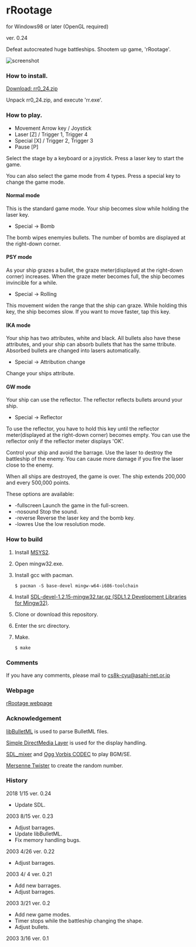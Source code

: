 # rRootage

for Windows98 or later (OpenGL required)

ver. 0.24

Defeat autocreated huge battleships.
Shootem up game, 'rRootage'.

![screenshot](http://www.asahi-net.or.jp/~cs8k-cyu/windows/rr_1.gif)

### How to install.

[Download: rr0_24.zip](http://abagames.sakura.ne.jp/windows/rr0_24.zip)

Unpack rr0_24.zip, and execute 'rr.exe'.

### How to play.

* Movement Arrow key / Joystick
* Laser [Z] / Trigger 1, Trigger 4
* Special [X] / Trigger 2, Trigger 3
* Pause [P]

Select the stage by a keyboard or a joystick.
Press a laser key to start the game.

You can also select the game mode from 4 types.
Press a special key to change the game mode.

#### Normal mode

This is the standard game mode.
Your ship becomes slow while holding the laser key.

* Special -> Bomb

The bomb wipes enemyies bullets.
The number of bombs are displayed at the right-down corner.

#### PSY mode

As your ship grazes a bullet,
the graze meter(displayed at the right-down corner) increases.
When the graze meter becomes full, the ship becomes invincible for a while.

* Special -> Rolling

This movement widen the range that the ship can graze.
While holding this key, the ship becomes slow.
If you want to move faster, tap this key.

#### IKA mode

Your ship has two attributes, white and black.
All bullets also have these attributes,
and your ship can absorb bullets that has the same ttribute.
Absorbed bullets are changed into lasers automatically.

* Special -> Attribution change

Change your ships attribute.

#### GW mode

Your ship can use the reflector.
The reflector reflects bullets around your ship.

* Special -> Reflector

To use the reflector,
you have to hold this key until
the reflector meter(displayed at the right-down corner) becomes empty.
You can use the reflector only if the reflector meter displays 'OK'.

Control your ship and avoid the barrage.
Use the laser to destroy the battleship of the enemy.
You can cause more damage if you fire the laser close to the enemy.

When all ships are destroyed, the game is over.
The ship extends 200,000 and every 500,000 points.

These options are available:

* -fullscreen Launch the game in the full-screen.
* -nosound Stop the sound.
* -reverse Reverse the laser key and the bomb key.
* -lowres Use the low resolution mode.

### How to build

1. Install [MSYS2](http://www.msys2.org/).

1. Open mingw32.exe.

1. Install gcc with pacman.

   ```
   $ pacman -S base-devel mingw-w64-i686-toolchain
   ```

1. Install [SDL-devel-1.2.15-mingw32.tar.gz (SDL1.2 Development Libraries for Mingw32)](https://www.libsdl.org/download-1.2.php).

1. Clone or download this repository.

1. Enter the src directory.

1. Make.

   ```
   $ make
   ```

### Comments

If you have any comments, please mail to cs8k-cyu@asahi-net.or.jp

### Webpage

[rRootage webpage](http://www.asahi-net.or.jp/~cs8k-cyu/windows/rr_e.html)

### Acknowledgement

[libBulletML](http://shinh.skr.jp/libbulletml/index_en.html) is used to parse BulletML files.

[Simple DirectMedia Layer](http://www.libsdl.org/) is used for the display handling.

[SDL_mixer](http://www.libsdl.org/projects/SDL_mixer/) and [Ogg Vorbis CODEC](http://www.vorbis.com/) to play BGM/SE.

[Mersenne Twister](http://www.math.sci.hiroshima-u.ac.jp/~m-mat/MT/emt.html) to create the random number.

### History

2018 1/15 ver. 0.24

* Update SDL.

2003 8/15 ver. 0.23

* Adjust barrages.
* Update libBulletML.
* Fix memory handling bugs.

2003 4/26 ver. 0.22

* Adjust barrages.

2003 4/ 4 ver. 0.21

* Add new barrages.
* Adjust barrages.

2003 3/21 ver. 0.2

* Add new game modes.
* Timer stops while the battleship changing the shape.
* Adjust bullets.

2003 3/16 ver. 0.1
